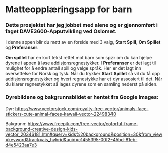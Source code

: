 # Matteopplæringsapp for barn 

### Dette prosjektet har jeg jobbet med alene og er gjennomført i faget DAVE3600-Apputvikling ved Oslomet.

I denne appen blir du møtt av en forside med 3 valg, **Start Spill**, **Om Spillet** og **Preferanser**.

**Om spillet** har en kort tekst rettet mot barn som spør om du kan hjelpe dyrene i appen å løse addisjonsregnestykker.
I **Preferanser** er det lagt til mulighet for å endre antall spill og velge språk. Her er det lagt inn oversettelse for 
Norsk og tysk. Når du trykker **Start Spillet** så vil du få opp addisjonsregnestykker og hvert regnestykke har et dyr 
assosiert til det. Når du klarer regnestykket så lages dyrene som en samling nederst på siden. 

### Dyrebildene og bakgrunnsbildet er hentet fra Google Images:
Dyr:
https://www.vectorstock.com/royalty-free-vector/animals-face-stickers-cute-animal-faces-kawaii-vector-22498340

Bakgrunn:
https://www.freepik.com/free-vector/colorful-frame-background-creative-design-kids-vector_20346181.htm#query=kids%20background&position=30&from_view=keyword&track=ais_hybrid&uuid=c1455395-00f2-45bd-81eb-d4e5423aa7e3





